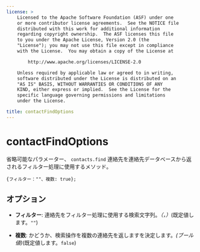 ```yaml
---
license: >
    Licensed to the Apache Software Foundation (ASF) under one
    or more contributor license agreements.  See the NOTICE file
    distributed with this work for additional information
    regarding copyright ownership.  The ASF licenses this file
    to you under the Apache License, Version 2.0 (the
    "License"); you may not use this file except in compliance
    with the License.  You may obtain a copy of the License at

        http://www.apache.org/licenses/LICENSE-2.0

    Unless required by applicable law or agreed to in writing,
    software distributed under the License is distributed on an
    "AS IS" BASIS, WITHOUT WARRANTIES OR CONDITIONS OF ANY
    KIND, either express or implied.  See the License for the
    specific language governing permissions and limitations
    under the License.

title: contactFindOptions
---
```


# contactFindOptions

省略可能なパラメーター、 `contacts.find` 連絡先を連絡先データベースから返されるフィルター処理に使用するメソッド。

    {フィルター：""、複数: true};
    

## オプション

*   **フィルター**: 連絡先をフィルター処理に使用する検索文字列。*（，）*(既定値します。`""`)

*   **複数**: かどうか、検索操作を複数の連絡先を返しますを決定します。*(ブール値)*(既定値します。`false`)